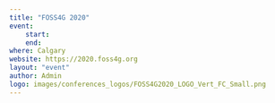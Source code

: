 ```yaml
---
title: "FOSS4G 2020"
event:
    start: 
    end: 
where: Calgary
website: https://2020.foss4g.org
layout: "event"
author: Admin
logo: images/conferences_logos/FOSS4G2020_LOGO_Vert_FC_Small.png
---
```


